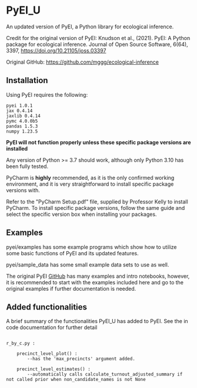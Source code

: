 # PyEI_U
An updated version of PyEI, a Python library for ecological inference.

Credit for the original version of PyEI:
Knudson et al., (2021). PyEI: A Python package for ecological inference. Journal of Open Source Software, 6(64), 3397, https://doi.org/10.21105/joss.03397

Original GitHub: https://github.com/mggg/ecological-inference

## Installation


Using PyEI requires the following:
```
pyei 1.0.1
jax 0.4.14
jaxlib 0.4.14
pymc 4.0.0b5
pandas 1.5.3
numpy 1.23.5
```


**PyEI will not function properly unless these specific package versions are installed**


Any version of Python >= 3.7 should work, although only Python 3.10 has been fully tested.


PyCharm is **highly** recommended, as it is the only confirmed working environment, and it is very straightforward to install specific package versions with.


Refer to the "PyCharm Setup.pdf" file, supplied by Professor Kelly to install PyCharm. To install specific package versions, follow the same guide and select the specific version box when installing your packages.

## Examples


pyei/examples has some example programs which show how to utilize some basic functions of PyEI and its updated features.

pyei/sample_data has some small example data sets to use as well.

The original PyEI [GitHub](https://github.com/mggg/ecological-inference) has many examples and intro notebooks, however, it is recommended to start with the examples included here and go to the original examples if further documentation is needed.

## Added functionalities

A brief summary of the functionalities PyEI_U has added to PyEI. See the in code documentation for further detail

```

r_by_c.py :

    precinct_level_plot() : 
        --has the 'max_precincts' argument added. 
         
    precinct_level_estimates() :
        --automatically calls calculate_turnout_adjusted_summary if not called prior when non_candidate_names is not None

```